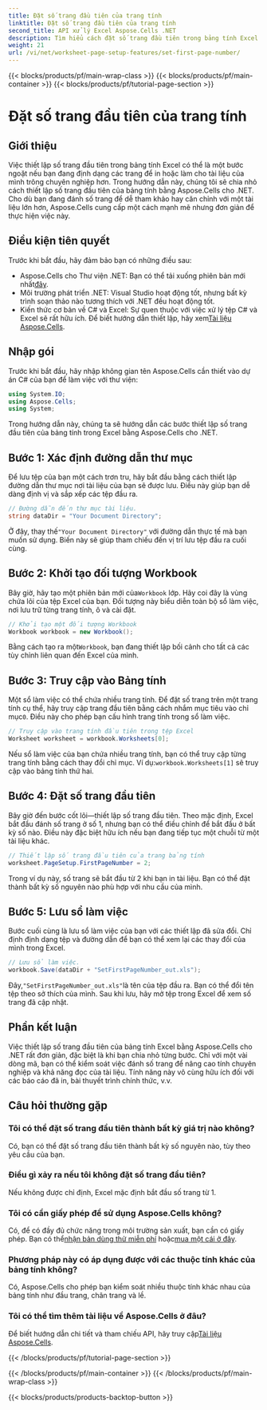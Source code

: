 ```yaml
---
title: Đặt số trang đầu tiên của trang tính
linktitle: Đặt số trang đầu tiên của trang tính
second_title: API xử lý Excel Aspose.Cells .NET
description: Tìm hiểu cách đặt số trang đầu tiên trong bảng tính Excel bằng Aspose.Cells cho .NET với hướng dẫn dễ làm theo này. Có kèm hướng dẫn từng bước.
weight: 21
url: /vi/net/worksheet-page-setup-features/set-first-page-number/
---
```


{{< blocks/products/pf/main-wrap-class >}}
{{< blocks/products/pf/main-container >}}
{{< blocks/products/pf/tutorial-page-section >}}

# Đặt số trang đầu tiên của trang tính

## Giới thiệu
Việc thiết lập số trang đầu tiên trong bảng tính Excel có thể là một bước ngoặt nếu bạn đang định dạng các trang để in hoặc làm cho tài liệu của mình trông chuyên nghiệp hơn. Trong hướng dẫn này, chúng tôi sẽ chia nhỏ cách thiết lập số trang đầu tiên của bảng tính bằng Aspose.Cells cho .NET. Cho dù bạn đang đánh số trang để dễ tham khảo hay căn chỉnh với một tài liệu lớn hơn, Aspose.Cells cung cấp một cách mạnh mẽ nhưng đơn giản để thực hiện việc này.
## Điều kiện tiên quyết
Trước khi bắt đầu, hãy đảm bảo bạn có những điều sau:
-  Aspose.Cells cho Thư viện .NET: Bạn có thể tải xuống phiên bản mới nhất[đây](https://releases.aspose.com/cells/net/).
- Môi trường phát triển .NET: Visual Studio hoạt động tốt, nhưng bất kỳ trình soạn thảo nào tương thích với .NET đều hoạt động tốt.
- Kiến thức cơ bản về C# và Excel: Sự quen thuộc với việc xử lý tệp C# và Excel sẽ rất hữu ích.
 Để biết hướng dẫn thiết lập, hãy xem[Tài liệu Aspose.Cells](https://reference.aspose.com/cells/net/).
## Nhập gói
Trước khi bắt đầu, hãy nhập không gian tên Aspose.Cells cần thiết vào dự án C# của bạn để làm việc với thư viện:
```csharp
using System.IO;
using Aspose.Cells;
using System;
```
Trong hướng dẫn này, chúng ta sẽ hướng dẫn các bước thiết lập số trang đầu tiên của bảng tính trong Excel bằng Aspose.Cells cho .NET.
## Bước 1: Xác định đường dẫn thư mục
Để lưu tệp của bạn một cách trơn tru, hãy bắt đầu bằng cách thiết lập đường dẫn thư mục nơi tài liệu của bạn sẽ được lưu. Điều này giúp bạn dễ dàng định vị và sắp xếp các tệp đầu ra.
```csharp
// Đường dẫn đến thư mục tài liệu.
string dataDir = "Your Document Directory";
```
 Ở đây, thay thế`"Your Document Directory"` với đường dẫn thực tế mà bạn muốn sử dụng. Biến này sẽ giúp tham chiếu đến vị trí lưu tệp đầu ra cuối cùng.
## Bước 2: Khởi tạo đối tượng Workbook
 Bây giờ, hãy tạo một phiên bản mới của`Workbook` lớp. Hãy coi đây là vùng chứa lõi của tệp Excel của bạn. Đối tượng này biểu diễn toàn bộ sổ làm việc, nơi lưu trữ từng trang tính, ô và cài đặt.
```csharp
// Khởi tạo một đối tượng Workbook
Workbook workbook = new Workbook();
```
 Bằng cách tạo ra một`Workbook`, bạn đang thiết lập bối cảnh cho tất cả các tùy chỉnh liên quan đến Excel của mình.
## Bước 3: Truy cập vào Bảng tính
Một sổ làm việc có thể chứa nhiều trang tính. Để đặt số trang trên một trang tính cụ thể, hãy truy cập trang đầu tiên bằng cách nhắm mục tiêu vào chỉ mục`0`. Điều này cho phép bạn cấu hình trang tính trong sổ làm việc.
```csharp
// Truy cập vào trang tính đầu tiên trong tệp Excel
Worksheet worksheet = workbook.Worksheets[0];
```
 Nếu sổ làm việc của bạn chứa nhiều trang tính, bạn có thể truy cập từng trang tính bằng cách thay đổi chỉ mục. Ví dụ:`workbook.Worksheets[1]` sẽ truy cập vào bảng tính thứ hai.
## Bước 4: Đặt số trang đầu tiên
Bây giờ đến bước cốt lõi—thiết lập số trang đầu tiên. Theo mặc định, Excel bắt đầu đánh số trang ở số 1, nhưng bạn có thể điều chỉnh để bắt đầu ở bất kỳ số nào. Điều này đặc biệt hữu ích nếu bạn đang tiếp tục một chuỗi từ một tài liệu khác.
```csharp
// Thiết lập số trang đầu tiên của trang bảng tính
worksheet.PageSetup.FirstPageNumber = 2;
```
Trong ví dụ này, số trang sẽ bắt đầu từ 2 khi bạn in tài liệu. Bạn có thể đặt thành bất kỳ số nguyên nào phù hợp với nhu cầu của mình.
## Bước 5: Lưu sổ làm việc
Bước cuối cùng là lưu sổ làm việc của bạn với các thiết lập đã sửa đổi. Chỉ định định dạng tệp và đường dẫn để bạn có thể xem lại các thay đổi của mình trong Excel.
```csharp
// Lưu sổ làm việc.
workbook.Save(dataDir + "SetFirstPageNumber_out.xls");
```
 Đây,`"SetFirstPageNumber_out.xls"`là tên của tệp đầu ra. Bạn có thể đổi tên tệp theo sở thích của mình. Sau khi lưu, hãy mở tệp trong Excel để xem số trang đã cập nhật.
## Phần kết luận
Việc thiết lập số trang đầu tiên của bảng tính Excel bằng Aspose.Cells cho .NET rất đơn giản, đặc biệt là khi bạn chia nhỏ từng bước. Chỉ với một vài dòng mã, bạn có thể kiểm soát việc đánh số trang để nâng cao tính chuyên nghiệp và khả năng đọc của tài liệu. Tính năng này vô cùng hữu ích đối với các báo cáo đã in, bài thuyết trình chính thức, v.v.
## Câu hỏi thường gặp
### Tôi có thể đặt số trang đầu tiên thành bất kỳ giá trị nào không?  
Có, bạn có thể đặt số trang đầu tiên thành bất kỳ số nguyên nào, tùy theo yêu cầu của bạn.
### Điều gì xảy ra nếu tôi không đặt số trang đầu tiên?  
Nếu không được chỉ định, Excel mặc định bắt đầu số trang từ 1.
### Tôi có cần giấy phép để sử dụng Aspose.Cells không?  
 Có, để có đầy đủ chức năng trong môi trường sản xuất, bạn cần có giấy phép. Bạn có thể[nhận bản dùng thử miễn phí](https://releases.aspose.com/) hoặc[mua một cái ở đây](https://purchase.aspose.com/buy).
### Phương pháp này có áp dụng được với các thuộc tính khác của bảng tính không?  
Có, Aspose.Cells cho phép bạn kiểm soát nhiều thuộc tính khác nhau của bảng tính như đầu trang, chân trang và lề.
### Tôi có thể tìm thêm tài liệu về Aspose.Cells ở đâu?  
 Để biết hướng dẫn chi tiết và tham chiếu API, hãy truy cập[Tài liệu Aspose.Cells](https://reference.aspose.com/cells/net/).

{{< /blocks/products/pf/tutorial-page-section >}}

{{< /blocks/products/pf/main-container >}}
{{< /blocks/products/pf/main-wrap-class >}}

{{< blocks/products/products-backtop-button >}}
